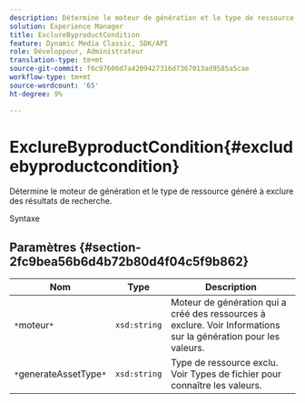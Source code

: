 ```yaml
---
description: Détermine le moteur de génération et le type de ressource généré à exclure des résultats de recherche.
solution: Experience Manager
title: ExclureByproductCondition
feature: Dynamic Media Classic, SDK/API
role: Développeur, Administrateur
translation-type: tm+mt
source-git-commit: f6c97606d7a4209427316d7367013ad9585a5cae
workflow-type: tm+mt
source-wordcount: '65'
ht-degree: 9%

---
```



# ExclureByproductCondition{#excludebyproductcondition}

Détermine le moteur de génération et le type de ressource généré à exclure des résultats de recherche.

Syntaxe

## Paramètres {#section-2fc9bea56b6d4b72b80d4f04c5f9b862}

| Nom | Type | Description |
|---|---|---|
| `*`moteur`*` | `xsd:string` | Moteur de génération qui a créé des ressources à exclure. Voir Informations sur la génération pour les valeurs. |
| `*`generateAssetType`*` | `xsd:string` | Type de ressource exclu. Voir Types de fichier pour connaître les valeurs. |

